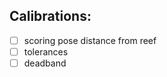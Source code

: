 Calibrations:
----------------
- [ ] scoring pose distance from reef
- [ ] tolerances
- [ ] deadband
